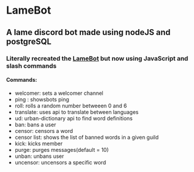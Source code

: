 # LameBot
## A lame discord bot made using nodeJS and postgreSQL
### Literally recreated the [LameBot](https://github.com/Anurag-gg/lameBot) but now using JavaScript and slash commands

#### Commands:
  * welcomer: sets a welcomer channel
  * ping : showsbots ping
  * roll: rolls a random number betweeen 0 and 6
  * translate: uses api to translate between languages
  * ud: urban-dictionary api to find word definitions      
  * ban: bans a user
  * censor: censors a word 
  * censor list: shows the list of banned words in a given guild
  * kick: kicks member    
  * purge: purges messages(default = 10)
  * unban: unbans user 
  * uncensor: uncensors a specific word
